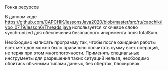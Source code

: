 Гонка ресурсов

В данном коде https://github.com/CAPCHIK/lessonsJava2020/blob/master/src/ru/capchik/ivbo_07_19/lesson6/Threads.java используется ключевое слово synchronized для обеспечения безопасного инкремента поля totalSum.

Необходимо написать программу так, чтобы после ожидания работы всех методов можно было правильно посчитать сумму всех операций, не теряя при этом многопоточности. Применять специальные инструменты для разрешения таких ситуаций нельзя, необходимо обойтись обычными типами данных, без оберток, блокировок.
